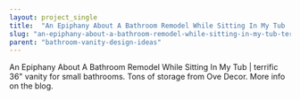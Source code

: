 ```yaml
---
layout: project_single
title:  "An Epiphany About A Bathroom Remodel While Sitting In My Tub | terrific 36 vanity for small bathrooms. Tons of storage from Ove Decor. More info on the blog."
slug: "an-epiphany-about-a-bathroom-remodel-while-sitting-in-my-tub-terrific-36-vanity-for-small"
parent: "bathroom-vanity-design-ideas"
---
```

An Epiphany About A Bathroom Remodel While Sitting In My Tub | terrific 36" vanity for small bathrooms. Tons of storage from Ove Decor. More info on the blog.